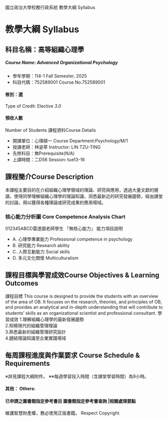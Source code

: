 國立政治大學校務行政系統 教學大綱 Syllabus
# 教學大綱 Syllabus
##  科目名稱：高等組織心理學
#####  Course Name: Advanced Organizational Psychology
  * 學年學期：114-1 Fall Semester, 2025 
  * 科目代碼：752589001 Course No.752589001
#### 修別：選
Type of Credit: Elective 
_3.0_
#### 預收人數
Number of Students
課程資料Course Details
  * 開課單位：心理碩一 Course Department:Psychology/M/1 
  * 授課老師：林姿葶 Instructor: LIN TZU-TING 
  * 先修科目：無Prerequisite(N/A)
  * 上課時間：二D56 Session: tue13-16
##  課程簡介Course Description
本課程主要目的在介紹組織心理學領域的理論、研究與應用，透過大量文獻的閱讀，使得同學理解組織心理學的理論知識，洞悉最新近的研究發展趨勢，經由課堂的討論，用以獲得各種理論或研究成果的應用場域。
###  核心能力分析圖 Core Competence Analysis Chart
012345ABCD雷達圖老師學生
「無核心能力」 
能力項目說明
  * A. 心理學專業能力 Professional competence in psychology
  * B. 研究能力 Research ability
  * C. 人際互動能力 Social skills
  * D. 多元文化關懷 Multiculturalism
##  課程目標與學習成效Course Objectives & Learning Outcomes 
課程目標
This course is designed to provide the students with an overview of the area of OB. It focuses on the research, theories, and principles of OB, and provides an analytical and in-depth understanding that will contribute to students’ skills as an organizational scientist and professional consultant.
學習成效
1.理解組織心理學的最新發展趨勢  
2.知曉現代的組織管理理論  
3.熟悉最新的組織管理研究設計  
4.鏈結理論知識至企業實踐場域
##  每周課程進度與作業要求 Course Schedule & Requirements
※詳見課程大綱附件。
※※每週學習投入時間（含課堂學習時間）為9小時。
####  其他： Others:
####  已申請之圖書館指定參考書目  圖書館指定參考書查詢 |相關處理要點
維護智慧財產權，務必使用正版書籍。 Respect Copyright.